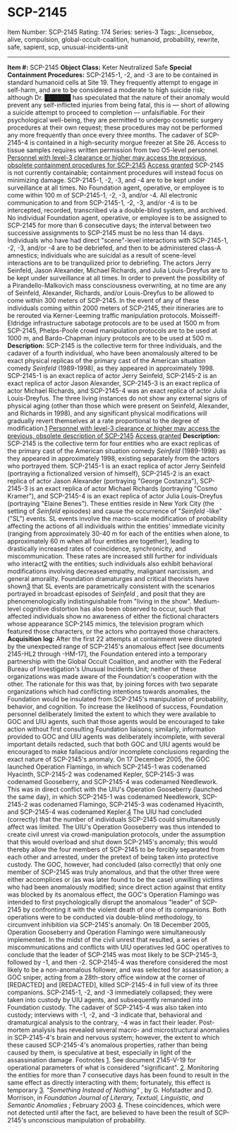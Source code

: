 # SCP-2145
Item Number: SCP-2145
Rating: 174
Series: series-3
Tags: _licensebox, alive, compulsion, global-occult-coalition, humanoid, probability, rewrite, safe, sapient, scp, unusual-incidents-unit

---

**Item #:** SCP-2145
**Object Class:** Keter Neutralized Safe
**Special Containment Procedures:** SCP-2145-1, -2, and -3 are to be contained in standard humanoid cells at Site 19. They frequently attempt to engage in self-harm, and are to be considered a moderate to high suicide risk; although Dr. ██████ has speculated that the nature of their anomaly would prevent any self-inflicted injuries from being fatal, this is — short of allowing a suicide attempt to proceed to completion — unfalsifiable. For their psychological well-being, they are permitted to undergo cosmetic surgery procedures at their own request; these procedures may not be performed any more frequently than once every three months.
The cadaver of SCP-2145-4 is contained in a high-security morgue freezer at Site 26. Access to tissue samples requires written permission from two O5-level personnel.
[Personnel with level-3 clearance or higher may access the previous, obsolete containment procedures for SCP-2145](javascript:;)
[Access granted](javascript:;)
SCP-2145 is not currently containable; containment procedures will instead focus on minimizing damage. SCP-2145-1, -2, -3, and -4 are to be kept under surveillance at all times. No Foundation agent, operative, or employee is to come within 100 m of SCP-2145-1, -2, -3, and/or -4. All electronic communication to and from SCP-2145-1, -2, -3, and/or -4 is to be intercepted, recorded, transcribed via a double-blind system, and archived. No individual Foundation agent, operative, or employee is to be assigned to SCP-2145 for more than 6 consecutive days; the interval between two successive assignments to SCP-2145 must be no less than 14 days.
Individuals who have had direct "scene"-level interactions with SCP-2145-1, -2, -3, and/or -4 are to be debriefed, and then to be administered class-A amnestics; individuals who are suicidal as a result of scene-level interactions are to be tranquilized prior to debriefing.
The actors Jerry Seinfeld, Jason Alexander, Michael Richards, and Julia Louis-Dreyfus are to be kept under surveillance at all times. In order to prevent the possibility of a Pirandello-Malkovich mass consciousness overwriting, at no time are any of Seinfeld, Alexander, Richards, and/or Louis-Dreyfus to be allowed to come within 300 meters of SCP-2145. In the event of any of these individuals coming within 2000 meters of SCP-2145, their itineraries are to be rerouted via Kerner-Leeming traffic manipulation protocols. Moisseiff-Eldridge infrastructure sabotage protocols are to be used at 1500 m from SCP-2145, Phelps-Poole crowd manipulation protocols are to be used at 1000 m, and Bardo-Chapman injury protocols are to be used at 500 m.
**Description:** SCP-2145 is the collective term for three individuals, and the cadaver of a fourth individual, who have been anomalously altered to be exact physical replicas of the primary cast of the American situation comedy _Seinfeld_ (1989-1998), as they appeared in approximately 1998. SCP-2145-1 is an exact replica of actor Jerry Seinfeld, SCP-2145-2 is an exact replica of actor Jason Alexander, SCP-2145-3 is an exact replica of actor Michael Richards, and SCP-2145-4 was an exact replica of actor Julia Louis-Dreyfus. The three living instances do not show any external signs of physical aging (other than those which were present on Seinfeld, Alexander, and Richards in 1998), and any significant physical modifications will gradually revert themselves at a rate proportional to the degree of modification.[1](javascript:;)
[Personnel with level-3 clearance or higher may access the previous, obsolete description of SCP-2145](javascript:;)
[Access granted](javascript:;)
**Description:** SCP-2145 is the collective term for four entities who are exact replicas of the primary cast of the American situation comedy _Seinfeld_ (1989-1998) as they appeared in approximately 1998, existing separately from the actors who portrayed them. SCP-2145-1 is an exact replica of actor Jerry Seinfeld (portraying a fictionalized version of himself), SCP-2145-2 is an exact replica of actor Jason Alexander (portraying "George Costanza"), SCP-2145-3 is an exact replica of actor Michael Richards (portraying "Cosmo Kramer"), and SCP-2145-4 is an exact replica of actor Julia Louis-Dreyfus (portraying "Elaine Benes").
These entities reside in New York City (the setting of _Seinfeld_ episodes) and cause the occurrence of "_Seinfeld_ -like" ("SL") events. SL events involve the macro-scale modification of probability affecting the actions of all individuals within the entities' immediate vicinity (ranging from approximately 30-40 m for each of the entities when alone, to approximately 60 m when all four entities are together), leading to drastically increased rates of coincidence, synchronicity, and miscommunication. These rates are increased still further for individuals who interact[2](javascript:;) with the entities; such individuals also exhibit behavioral modifications involving decreased empathy, malignant narcissism, and general amorality. Foundation dramaturges and critical theorists have shown[3](javascript:;) that SL events are parametrically consistent with the scenarios portrayed in broadcast episodes of _Seinfeld_ , and posit that they are phenomenologically indistinguishable from "living in the show". Medium-level cognitive distortion has also been observed to occur, such that affected individuals show no awareness of either the fictional characters whose appearance SCP-2145 mimics, the television program which featured those characters, or the actors who portrayed those characters.
**Acquisition log:** After the first 22 attempts at containment were disrupted by the unexpected range of SCP-2145's anomalous effect [see documents 2145-HL2 through -HM-17], the Foundation entered into a temporary partnership with the Global Occult Coalition, and another with the Federal Bureau of Investigation's Unusual Incidents Unit; neither of these organizations was made aware of the Foundation's cooperation with the other. The rationale for this was that, by joining forces with two separate organizations which had conflicting intentions towards anomalies, the Foundation would be insulated from SCP-2145's manipulation of probability, behavior, and cognition. To increase the likelihood of success, Foundation personnel deliberately limited the extent to which they were available to GOC and UIU agents, such that those agents would be encouraged to take action without first consulting Foundation liaisons; similarly, information provided to GOC and UIU agents was deliberately incomplete, with several important details redacted, such that both GOC and UIU agents would be encouraged to make fallacious and/or incomplete conclusions regarding the exact nature of SCP-2145's anomaly.
On 17 December 2005, the GOC launched Operation Flamingo, in which SCP-2145-1 was codenamed Hyacinth, SCP-2145-2 was codenamed Kepler, SCP-2145-3 was codenamed Gooseberry, and SCP-2145-4 was codenamed Needlework. This was in direct conflict with the UIU's Operation Gooseberry (launched the same day), in which SCP-2145-1 was codenamed Needlework, SCP-2145-2 was codenamed Flamingo, SCP-2145-3 was codenamed Hyacinth, and SCP-2145-4 was codenamed Kepler.[4](javascript:;)
The UIU had concluded (correctly) that the number of individuals SCP-2145 could simultaneously affect was limited. The UIU's Operation Gooseberry was thus intended to create civil unrest via crowd-manipulation protocols, under the assumption that this would overload and shut down SCP-2145's anomaly; this would thereby allow the four members of SCP-2145 to be forcibly separated from each other and arrested, under the pretext of being taken into protective custody. The GOC, however, had concluded (also correctly) that only one member of SCP-2145 was truly anomalous, and that the other three were either accomplices or (as was later found to be the case) unwilling victims who had been anomalously modified; since direct action against that entity was blocked by its anomalous effect, the GOC's Operation Flamingo was intended to first psychologically disrupt the anomalous "leader" of SCP-2145 by confronting it with the violent death of one of its companions. Both operations were to be conducted via double-blind methodology, to circumvent inhibition via SCP-2145's anomaly.
On 18 December 2005, Operation Gooseberry and Operation Flamingo were simultaneously implemented. In the midst of the civil unrest that resulted, a series of miscommunications and conflicts with UIU operatives led GOC operatives to conclude that the leader of SCP-2145 was most likely to be SCP-2145-3, followed by -1, and then -2. SCP-2145-4 was therefore considered the most likely to be a non-anomalous follower, and was selected for assassination; a GOC sniper, acting from a 28th-story office window at the corner of [REDACTED] and [REDACTED], killed SCP-2145-4 in full view of its three companions.
SCP-2145-1, -2, and -3 immediately collapsed; they were taken into custody by UIU agents, and subsequently remanded into Foundation custody. The cadaver of SCP-2145-4 was also taken into custody; interviews with -1, -2, and -3 indicate that, behavioral and dramaturgical analysis to the contrary, -4 was in fact their leader. Post-mortem analysis has revealed several macro- and microstructural anomalies in SCP-2145-4's brain and nervous system; however, the extent to which these caused SCP-2145-4's anomalous properties, rather than being caused by them, is speculative at best, especially in light of the assassination damage.
Footnotes
[1](javascript:;). See document 2145-V-19 for operational parameters of what is considered "significant".
[2](javascript:;). Monitoring the entities for more than 7 consecutive days has been found to result in the same effect as directly interacting with them; fortunately, this effect is temporary
[3](javascript:;). _"Something Instead of Nothing"_ , by G. Hofstadter and D. Morrison, in _Foundation Journal of Literary, Textual, Linguistic, and Semantic Anomalies_ ; February 2003
[4](javascript:;). These coincidences, which were not detected until after the fact, are believed to have been the result of SCP-2145's unconscious manipulation of probability.